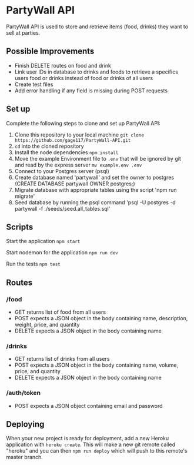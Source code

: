 # PartyWall API

PartyWall API is used to store and retrieve items (food, drinks) they want to sell at parties.

## Possible Improvements
- Finish DELETE routes on food and drink
- Link user IDs in database to drinks and foods to retrieve a specifics users food or drinks instead of food or drinks of all users
- Create test files
- Add error handling if any field is missing during POST requests

## Set up

Complete the following steps to clone and set up PartyWall API:

1. Clone this repository to your local machine `git clone https://github.com/gage117/PartyWall-API.git`
2. `cd` into the cloned repository
3. Install the node dependencies `npm install`
4. Move the example Environment file to `.env` that will be ignored by git and read by the express server `mv example.env .env`
5. Connect to your Postgres server (psql)
6. Create database named 'partywall' and set the owner to postgres (CREATE DATABASE partywall OWNER postgres;)
7. Migrate database with appropriate tables using the script 'npm run migrate'
8. Seed database by running the psql command 'psql -U postgres -d partywall -f ./seeds/seed.all_tables.sql'

## Scripts

Start the application `npm start`

Start nodemon for the application `npm run dev`

Run the tests `npm test`

## Routes
### /food
- GET returns list of food from all users
- POST expects a JSON object in the body containing name, description, weight, price, and quantity
- DELETE expects a JSON object in the body containing name
### /drinks
- GET returns list of drinks from all users
- POST expects a JSON object in the body containing name, volume, price, and quantity
- DELETE expects a JSON object in the body containing name
### /auth/token
- POST expects a JSON object containing email and password

## Deploying

When your new project is ready for deployment, add a new Heroku application with `heroku create`. This will make a new git remote called "heroku" and you can then `npm run deploy` which will push to this remote's master branch.
